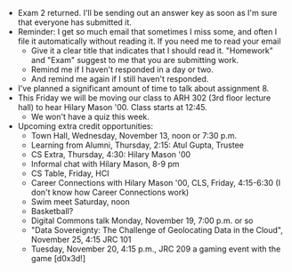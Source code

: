 * Exam 2 returned.  I'll be sending out an answer key as soon as I'm
  sure that everyone has submitted it.
* Reminder: I get so much email that sometimes I miss some, and often I
  file it automatically without reading it.  If you need me to read your
  email
    * Give it a clear title that indicates that I should read it.  "Homework"
      and "Exam" suggest to me that you are submitting work.
    * Remind me if I haven't responded in a day or two.
    * And remind me again if I still haven't responded.
* I've planned a significant amount of time to talk about assignment 8.
* This Friday we will be moving our class to ARH 302 (3rd floor lecture
  hall) to hear Hilary Mason '00.  Class starts at 12:45.  
     * We won't have a quiz this week.
* Upcoming extra credit opportunities:
    * Town Hall, Wednesday, November 13, noon or 7:30 p.m.
    * Learning from Alumni, Thursday, 2:15: Atul Gupta, Trustee
    * CS Extra, Thursday, 4:30: Hilary Mason '00
    * Informal chat with Hilary Mason, 8-9 pm
    * CS Table, Friday, HCI
    * Career Connections with Hilary Mason '00, CLS, Friday, 4:15-6:30 (I
      don't know how Career Connections work)
    * Swim meet Saturday, noon
    * Basketball?
    * Digital Commons talk Monday, November 19, 7:00 p.m. or so
    * "Data Sovereignty: The Challenge of Geolocating Data in the Cloud",
      November 25, 4:15 JRC 101
    * Tuesday, November 20, 4:15 p.m., JRC 209  a gaming event with the 
      game [d0x3d!] 
